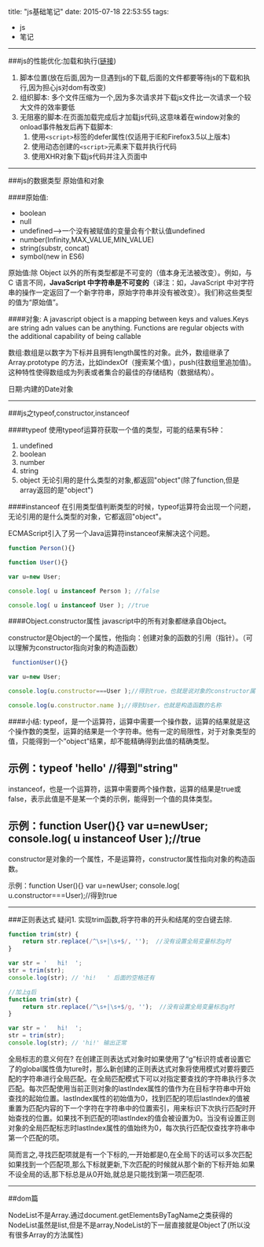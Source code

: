 title: "js基础笔记"
date: 2015-07-18 22:53:55
tags:
- js
- 笔记
---

###js的性能优化:加载和执行([链接](http://www.ibm.com/developerworks/cn/web/1308_caiys_jsload/index.html))
1. 脚本位置(放在后面,因为一旦遇到js的下载,后面的文件都要等待js的下载和执行,因为担心js对dom有改变)
2. 组织脚本: 多个文件压缩为一个,因为多次请求并下载js文件比一次请求一个较大文件的效率要低
3. 无阻塞的脚本:在页面加载完成后才加载js代码,这意味着在window对象的onload事件触发后再下载脚本:
    1. 使用`<script>`标签的defer属性(仅适用于IE和Firefox3.5以上版本)
    2. 使用动态创建的`<script>`元素来下载并执行代码
    3. 使用XHR对象下载js代码并注入页面中

---

###js的数据类型
原始值和对象

####原始值:
- boolean
- null
- undefined-->一个没有被赋值的变量会有个默认值undefined
- number(Infinity,MAX_VALUE,MIN_VALUE)
- string(substr, concat)
- symbol(new in ES6)

原始值:除 Object 以外的所有类型都是不可变的（值本身无法被改变）。例如，与 C 语言不同，**JavaScript 中字符串是不可变的**（译注：如，JavaScript 中对字符串的操作一定返回了一个新字符串，原始字符串并没有被改变）。我们称这些类型的值为“原始值”。

####对象:
A javascript object is a mapping between keys and values.Keys are string adn values can be anything.
Functions are regular objects with the additional capability of being callable

数组:数组是以数字为下标并且拥有length属性的对象。此外，数组继承了 Array.prototype 的方法，比如indexOf（搜索某个值），push(往数组里追加值)。这种特性使得数组成为列表或者集合的最佳的存储结构（数据结构）。

日期:内建的Date对象

---

###js之typeof,constructor,instanceof

####typeof
使用typeof运算符获取一个值的类型，可能的结果有5种：
1. undefined
2. boolean
3. number
4. string
5. object
无论引用的是什么类型的对象,都返回"object"(除了function,但是array返回的是"object")

####instanceof
在引用类型值判断类型的时候，typeof运算符会出现一个问题，无论引用的是什么类型的对象，它都返回"object"。

ECMAScript引入了另一个Java运算符instanceof来解决这个问题。

``` javascript
function Person(){} 

function User(){} 

var u=new User;

console.log( u instanceof Person ); //false

console.log( u instanceof User ); //true
```

####Object.constructor属性
javascript中的所有对象都继承自Object。

constructor是Object的一个属性，他指向：创建对象的函数的引用（指针）。（可以理解为constructor指向对象的构造函数）
``` javascript
 functionUser(){} 

var u=new User;

console.log(u.constructor===User );//得到true，也就是说对象的constructor属性指向他的构造函数。

console.log(u.constructor.name );//得到User，也就是构造函数的名称
```

####小结:
typeof，是一个运算符，运算中需要一个操作数，运算的结果就是这个操作数的类型，运算的结果是一个字符串。他有一定的局限性，对于对象类型的值，只能得到一个”object”结果，却不能精确得到此值的精确类型。

示例：typeof 'hello' //得到"string"
---
instanceof，也是一个运算符，运算中需要两个操作数，运算的结果是true或false，表示此值是不是某一个类的示例，能得到一个值的具体类型。

示例：function User(){}  var u=newUser;  console.log( u instanceof User );//true
---
constructor是对象的一个属性，不是运算符，constructor属性指向对象的构造函数。

示例：function User(){}  var u=newUser;  console.log( u.constructor===User);//得到true

---

###正则表达式
疑问1. 实现trim函数,将字符串的开头和结尾的空白键去除.
``` javascript
function trim(str) {
    return str.replace(/^\s+|\s+$/, '');  //没有设置全局变量标志g时
}   

var str = '   hi!  ';
str = trim(str);
console.log(str); // 'hi!   ' 后面的空格还有

//加上g后
function trim(str) {
    return str.replace(/^\s+|\s+$/g, '');  //没有设置全局变量标志g时
}   

var str = '   hi!  ';
str = trim(str);
console.log(str); // 'hi!' 输出正常

```
全局标志的意义何在?
 在创建正则表达式对象时如果使用了“g”标识符或者设置它了的﻿global属性值为ture时，那么新创建的正则表达式对象将使用模式对要将要匹配的字符串进行全局匹配。在全局匹配模式下可以对指定要查找的字符串执行多次匹配。每次匹配使用当前正则对象的lastIndex属性的值作为在目标字符串中开始查找的起始位置。lastIndex属性的初始值为0，找到匹配的项后lastIndex的值被重置为匹配内容的下一个字符在字符串中的位置索引，用来标识下次执行匹配时开始查找的位置。如果找不到匹配的项lastIndex的值会被设置为0。当没有设置正则对象的全局匹配标志时lastIndex属性的值始终为0，每次执行匹配仅查找字符串中第一个匹配的项。

 简而言之,寻找匹配项就是有一个下标的,一开始都是0,在全局下的话可以多次匹配如果找到一个匹配项,那么下标就更新,下次匹配的时候就从那个新的下标开始.如果不设全局的话,那下标总是从0开始,就总是只能找到第一项匹配项.

---

##dom篇

NodeList不是Array.通过document.getElementsByTagName之类获得的NodeList虽然是list,但是不是array,NodeList的下一层直接就是Object了(所以没有很多Array的方法属性)